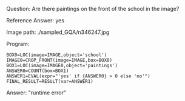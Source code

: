 Question: Are there paintings on the front of the school in the image?

Reference Answer: yes

Image path: ./sampled_GQA/n346247.jpg

Program:

```
BOX0=LOC(image=IMAGE,object='school')
IMAGE0=CROP_FRONT(image=IMAGE,box=BOX0)
BOX1=LOC(image=IMAGE0,object='paintings')
ANSWER0=COUNT(box=BOX1)
ANSWER1=EVAL(expr="'yes' if {ANSWER0} > 0 else 'no'")
FINAL_RESULT=RESULT(var=ANSWER1)
```
Answer: "runtime error"

